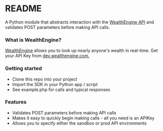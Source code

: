 # README #

A Python module that abstracts interaction with the [WealthEngine API](http://dev.wealthengine.com/api) and validates POST parameters before making API calls. 

### What is WealthEngine? ###

[WealthEngine](www.wealthengine.com) allows you to look up nearly anyone's wealth in real-time. Get your API Key from [dev.wealthengine.com.](dev.wealthengine.com)

### Getting started ###

* Clone this repo into your project 
* Import the SDK in your Python app / script
* See example.php for calls and typical responses

### Features ###

* Validates POST parameters before making API calls
* Makes it easy to quickly begin making calls - all you need is an APIKey
* Allows you to specify either the sandbox or prod API environments